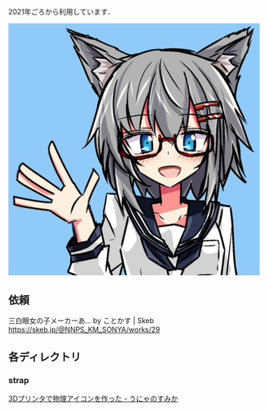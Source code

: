2021年ごろから利用しています．

![](edited/bg-blue-1-450796-2-1.png)



## 依頼
三白眼女の子メーカーあ... by ことかす | Skeb https://skeb.jp/@NNPS_KM_SONYA/works/29 

## 各ディレクトリ
### strap
[3Dプリンタで物理アイコンを作った - うにゃのすみか](https://unyacat.net/2021/07/12/making-3d-icon/)
